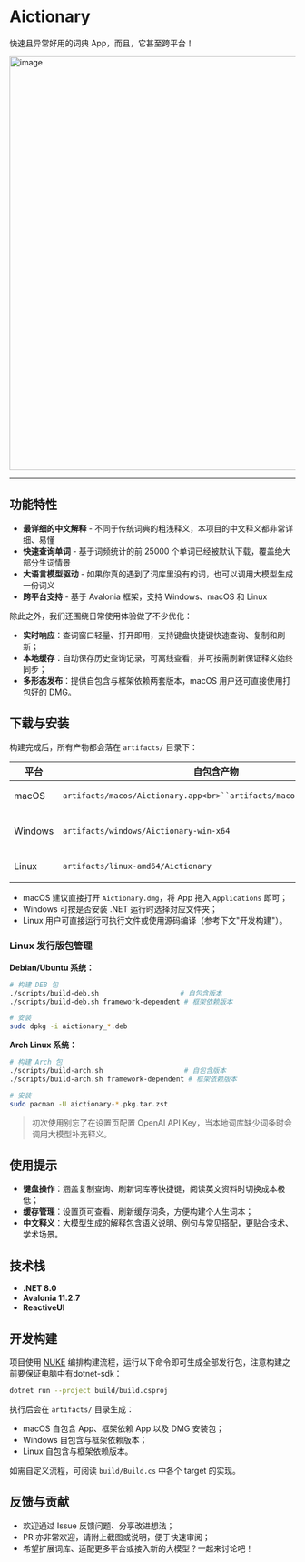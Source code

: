 # Aictionary

快速且异常好用的词典 App，而且，它甚至跨平台！

<img width="900" height="728" alt="image" src="https://github.com/user-attachments/assets/f340fb79-87de-482e-87b7-cf363d6ac646" />

---

## 功能特性

- **最详细的中文解释** - 不同于传统词典的粗浅释义，本项目的中文释义都非常详细、易懂
- **快速查询单词** - 基于词频统计的前 25000 个单词已经被默认下载，覆盖绝大部分生词情景
- **大语言模型驱动** - 如果你真的遇到了词库里没有的词，也可以调用大模型生成一份词义
- **跨平台支持** - 基于 Avalonia 框架，支持 Windows、macOS 和 Linux

除此之外，我们还围绕日常使用体验做了不少优化：

- **实时响应**：查词窗口轻量、打开即用，支持键盘快捷键快速查询、复制和刷新；
- **本地缓存**：自动保存历史查询记录，可离线查看，并可按需刷新保证释义始终同步；
- **多形态发布**：提供自包含与框架依赖两套版本，macOS 用户还可直接使用打包好的 DMG。

## 下载与安装

构建完成后，所有产物都会落在 `artifacts/` 目录下：

| 平台    | 自包含产物                                                               | 体积更小的框架依赖产物                                       |
| ------- | ------------------------------------------------------------------------ | ------------------------------------------------------------ |
| macOS   | `artifacts/macos/Aictionary.app<br>``artifacts/macos/Aictionary.dmg` | `artifacts/macos-framework-dependent/Aictionary.app`       |
| Windows | `artifacts/windows/Aictionary-win-x64`                                 | `artifacts/windows-framework-dependent/Aictionary-win-x64` |
| Linux   | `artifacts/linux-amd64/Aictionary`                                     | `artifacts/linux-amd64-framework-dependent/Aictionary`     |

- macOS 建议直接打开 `Aictionary.dmg`，将 App 拖入 `Applications` 即可；
- Windows 可按是否安装 .NET 运行时选择对应文件夹；
- Linux 用户可直接运行可执行文件或使用源码编译（参考下文"开发构建"）。

### Linux 发行版包管理

**Debian/Ubuntu 系统：**
```bash
# 构建 DEB 包
./scripts/build-deb.sh                    # 自包含版本
./scripts/build-deb.sh framework-dependent # 框架依赖版本

# 安装
sudo dpkg -i aictionary_*.deb
```

**Arch Linux 系统：**
```bash
# 构建 Arch 包
./scripts/build-arch.sh                    # 自包含版本
./scripts/build-arch.sh framework-dependent # 框架依赖版本

# 安装
sudo pacman -U aictionary-*.pkg.tar.zst
```

> 初次使用别忘了在设置页配置 OpenAI API Key，当本地词库缺少词条时会调用大模型补充释义。

## 使用提示

- **键盘操作**：涵盖复制查询、刷新词库等快捷键，阅读英文资料时切换成本极低；
- **缓存管理**：设置页可查看、刷新缓存词条，方便构建个人生词本；
- **中文释义**：大模型生成的解释包含语义说明、例句与常见搭配，更贴合技术、学术场景。

## 技术栈

- **.NET 8.0**
- **Avalonia 11.2.7**
- **ReactiveUI**

## 开发构建

项目使用 [NUKE](https://nuke.build/) 编排构建流程，运行以下命令即可生成全部发行包，注意构建之前要保证电脑中有dotnet-sdk：

```bash
dotnet run --project build/build.csproj
```

执行后会在 `artifacts/` 目录生成：

- macOS 自包含 App、框架依赖 App 以及 DMG 安装包；
- Windows 自包含与框架依赖版本；
- Linux 自包含与框架依赖版本。

如需自定义流程，可阅读 `build/Build.cs` 中各个 target 的实现。

## 反馈与贡献

- 欢迎通过 Issue 反馈问题、分享改进想法；
- PR 亦非常欢迎，请附上截图或说明，便于快速审阅；
- 希望扩展词库、适配更多平台或接入新的大模型？一起来讨论吧！